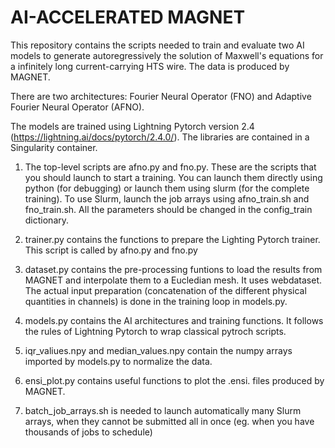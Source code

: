 

# AI-ACCELERATED MAGNET

This repository contains the scripts needed to train and evaluate two AI models to generate autoregressively the solution of Maxwell's equations for a infinitely long current-carrying HTS wire. The data is produced by MAGNET. 

There are two architectures: Fourier Neural Operator (FNO) and Adaptive Fourier Neural Operator (AFNO). 

The models are trained using Lightning Pytorch version 2.4 (https://lightning.ai/docs/pytorch/2.4.0/). The libraries are contained in a Singularity container. 

1. The top-level scripts are afno.py and fno.py. These are the scripts that you should launch to start a training. You can launch them directly using python (for debugging) or launch them using slurm (for the complete training). To use Slurm, launch the job arrays using afno_train.sh and fno_train.sh. All the parameters should be changed in the config_train dictionary. 

2. trainer.py contains the functions to prepare the Lighting Pytorch trainer. This script is called by afno.py and fno.py

3. dataset.py contains the pre-processing funtions to load the results from MAGNET and interpolate them to a Eucledian mesh. It uses webdataset. The actual input preparation (concatenation of the different physical quantities in channels) is done in the training loop in models.py. 

4. models.py contains the AI architectures and training functions. It follows the rules of Lightning Pytorch to wrap classical pytroch scripts. 

5. iqr_valiues.npy and median_values.npy contain the numpy arrays imported by models.py to normalize the data.

6. ensi_plot.py contains useful functions to plot the .ensi. files produced by MAGNET.

7. batch_job_arrays.sh is needed to launch automatically many Slurm arrays, when they cannot be submitted all in once (eg. when you have thousands of jobs to schedule)
